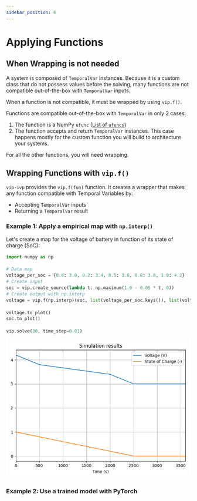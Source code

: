```yaml
---
sidebar_position: 6
---
```


# Applying Functions

## When Wrapping is not needed

A system is composed of `TemporalVar` instances. Because it is a custom class that do not possess values before the solving, many functions are not compatible out-of-the-box with `TemporalVar` inputs.

When a function is not compatible, it must be wrapped by using `vip.f()`.

Functions are compatible out-of-the-box with `TemporalVar` in only 2 cases:

1. The function is a NumPy `ufunc` ([List of `ufuncs`](https://numpy.org/doc/stable/reference/ufuncs.html))
2. The function accepts and return `TemporalVar` instances. This case happens mostly for the custom function you will build to architecture your systems.

For all the other functions, you will need wrapping.

## Wrapping Functions with `vip.f()`

`vip-ivp` provides the `vip.f(fun)` function. It creates a wrapper that makes any function compatible with Temporal Variables by:

- Accepting `TemporalVar` inputs
- Returning a `TemporalVar` result

### Example 1: Apply a empirical map with `np.interp()`

Let's create a map for the voltage of battery in function of its state of charge (SoC):

```python
import numpy as np

# Data map
voltage_per_soc = {0.0: 3.0, 0.2: 3.4, 0.5: 3.6, 0.8: 3.8, 1.0: 4.2}
# Create input
soc = vip.create_source(lambda t: np.maximum(1.0 - 0.05 * t, 0))
# Create output with np.interp
voltage = vip.f(np.interp)(soc, list(voltage_per_soc.keys()), list(voltage_per_soc.values()))

voltage.to_plot()
soc.to_plot()

vip.solve(30, time_step=0.01)
```
![Battery map results](../images/battery_map.png)

### Example 2: Use a trained model with PyTorch